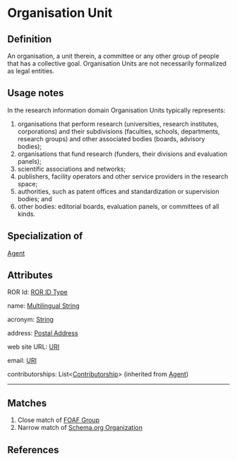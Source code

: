 # Organisation Unit

## Definition
An organisation, a unit therein, a committee or any other group of people that has a collective goal. Organisation Units are not necessarily formalized as legal entities.

## Usage notes
In the research information domain Organisation Units typically represents:
1. organisations that perform research (universities, research institutes, corporations) and their subdivisions (faculties, schools, departments, research groups) and other associated bodies (boards, advisory bodies);
2. organisations that fund research (funders, their divisions and evaluation panels);
3. scientific associations and networks;
4. publishers, facility operators and other service providers in the research space;
5. authorities, such as patent offices and standardization or supervision bodies; and
6. other bodies: editorial boards, evaluation panels, or committees of all kinds.

## Specialization of
[Agent](../entities/Agent.md)

## Attributes
ROR Id: [ROR ID Type](../datatypes/ROR_ID.md)

name: [Multilingual String](../datatypes/MultilingualString.md)

acronym: [String](../datatypes/String.md)

address: [Postal Address](../datatypes/PostalAddress.md)

web site URL: [URI](../datatypes/URI.md)

email: [URI](../datatypes/URI.md)

contributorships: List<[Contributorship](../entities/Contributorship.md)> (inherited from [Agent](../entities/Agent.md))

---

## Matches
1. Close match of [FOAF Group](http://xmlns.com/foaf/spec/#term_Group)
2. Narrow match of [Schema.org Organization](https://schema.org/Organization)

## References

